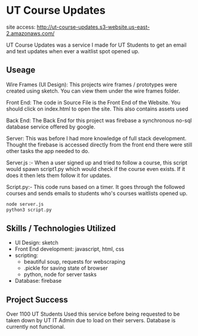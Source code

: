 # UT Course Updates

site access: http://ut-course-updates.s3-website.us-east-2.amazonaws.com/

UT Course Updates was a service I made for UT Students to get an email and text updates when ever a waitlist spot opened up.

## Useage

Wire Frames (UI Design): This projects wire frames / prototypes were created using sketch. You can view them under the wire frames folder.

Front End: The code in Source File is the Front End of the Website. You should click on index.html to open the site. This also contains assets used

Back End: The Back End for this project was firebase a synchronous no-sql database service offered by google.

Server: This was before I had more knowledge of full stack development. Thought the firebase is accessed directly from the front end there were still other tasks the app needed to do.

Server.js :- When a user signed up and tried to follow a course, this script would spawn script1.py which would check if the course even exists. If it does it then lets them follow it for updates.

Script.py:- This code runs based on a timer. It goes through the followed courses and sends emails to students who's courses waitlists opened up.


```bash
node server.js
python3 script.py
```

## Skills / Technologies Utilized

- UI Design: sketch
- Front End development: javascript, html, css
- scripting:
    - beautiful soup, requests for webscraping
    - .pickle for saving state of browser
    - python, node for server tasks
- Database: firebase


## Project Success

Over 1100 UT Students Used this service before being requested to be taken down by UT IT Admin due to load on their servers. Database is currently not functional.
